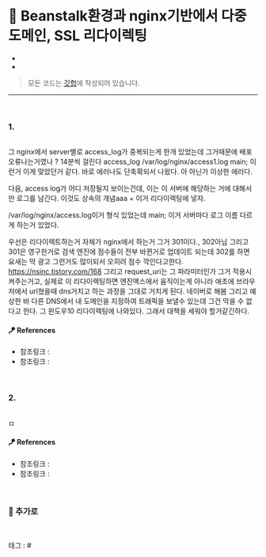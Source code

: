 <p align="center">
<img src="">
</p>

# 📖 Beanstalk환경과 nginx기반에서 다중도메인, SSL 리다이렉팅

* 
* 

> 모든 코드는 [깃헙](https://github.com/sooolog/dev-spring-springboot)에 작성되어 있습니다.
* * *

<br>

### 1.

<p align="center">
<img src="">
</p>

그 nginx에서 server별로 access_log가 중복되는게 한개 있었는데 그거때문에
배포 오류나는거였나 ? 14분씩 걸린다
access_log    /var/log/nginx/access1.log main;
이런거
이게 맞았던거 같다. 바로 에러나도 단축확되서 나왔다.
아 아닌가 이상한 에러다.

다음, access log가 어디 저장될지 보이는건데, 이는 이 서버에 해당하는 거에 대해서만
로그를 남긴다. 이것도 상속의 개념aaa + 이거 리다이렉팅에 넣자.

/var/log/nginx/access.log이거 형식 있었는데 main;
이거 서버마다 로그 이름 다르게 하는거 있었다.

우선은
리다이렉트하는거 자체가 nginx에서 하는거 그거 301이다., 302아님
그리고 301은 영구한거로 검색 엔진에 점수들이 전부 바뀐거로 업데이트 되는데 302를 하면 요새는 막 광고 그런거도 많이되서 오히려 점수 깍인다고한다.
https://nsinc.tistory.com/168
그리고 request_uri는 그 파라미터인가 그거 적용시켜주는거고,
실제로 이 리다이렉팅하면 엔진엑스에서 움직이는게 아니라 애초에 브라우저에서 url쳤을때 dns거치고 하는 과정을 그대로 거치게 된다. 네이버로 해봄
그리고 예상한 바 다른 DNS에서 내 도메인을 지정하여 트래픽을 보낼수 있는데 그건 막을 수 없다고 한다. 그 윈도우10 리다이렉팅에 나와있다. 그래서
대책을 세워야 할거같긴하다.

#### 🪁 References
* 참조링크 : []()
* 참조링크 : []()

<br>



### 2.

<p align="center">
<img src="">
</p>

ㅁ

#### 🪁 References
* 참조링크 : []()
* 참조링크 : []()

<br>



### 🚀 추가로

<br>

태그 : #

